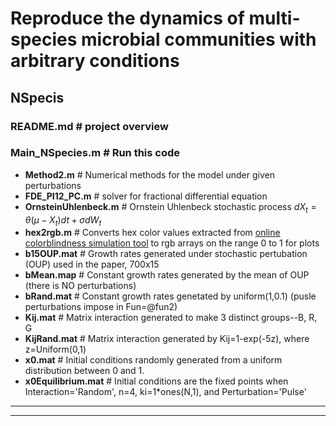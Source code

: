 # Reproduce the dynamics of multi-species microbial communities with arbitrary conditions

## NSpecis

 ### README.md              # project overview

 ### Main_NSpecies.m        # Run this code

  *  **Method2.m**            # Numerical methods for the model under given perturbations
  *  **FDE_PI12_PC.m**        # solver for fractional differential equation
  *  **OrnsteinUhlenbeck.m**  # Ornstein Uhlenbeck stochastic process $dX_t = \theta (\mu - X_t)dt + \sigma dW_t$
  * **hex2rgb.m**            # Converts hex color values extracted from [online colorblindness simulation tool](https://davidmathlogic.com/colorblind) to rgb arrays on the range 0 to 1 for plots
  * **b15OUP.mat**           # Growth rates generated under stochastic pertubation (OUP) used in the paper, 700x15
  * **bMean.map**            # Constant growth rates generated by the mean of OUP (there is NO perturbations) 
  * **bRand.mat**            # Constant growth rates genetated by uniform(1,0.1) (pusle perturbations impose in Fun=@fun2)
  * **Kij.mat**           # Matrix interaction generated to make 3 distinct groups--B, R, G
  * **KijRand.mat**           # Matrix interaction generated by Kij=1-exp(-5z), where z=Uniform(0,1)
  * **x0.mat**           # Initial conditions randomly generated from a uniform distribution between 0 and 1.
  * **x0Equilibrium.mat**       # Initial conditions are the fixed points when Interaction='Random', n=4, ki=1*ones(N,1), and Perturbation='Pulse'
--------------------------------------------------------------------------------------------------------------------------------
--------------------------------------------------------------------------------------------------------------------------------

 
